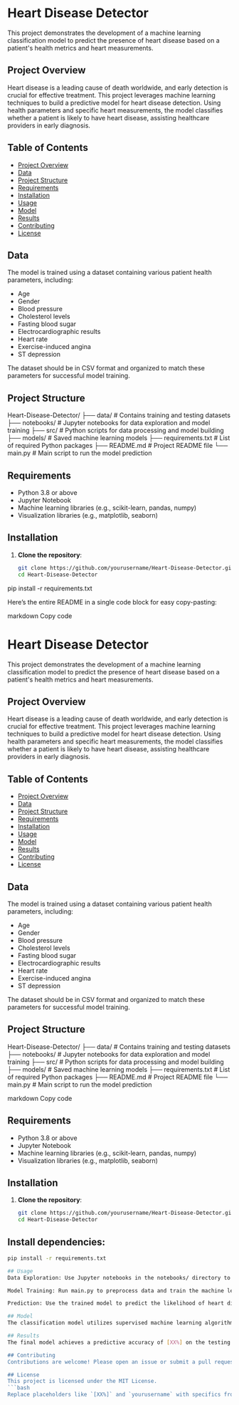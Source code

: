 # Heart Disease Detector

This project demonstrates the development of a machine learning classification model to predict the presence of heart disease based on a patient's health metrics and heart measurements.

## Project Overview

Heart disease is a leading cause of death worldwide, and early detection is crucial for effective treatment. This project leverages machine learning techniques to build a predictive model for heart disease detection. Using health parameters and specific heart measurements, the model classifies whether a patient is likely to have heart disease, assisting healthcare providers in early diagnosis.

## Table of Contents

- [Project Overview](#project-overview)
- [Data](#data)
- [Project Structure](#project-structure)
- [Requirements](#requirements)
- [Installation](#installation)
- [Usage](#usage)
- [Model](#model)
- [Results](#results)
- [Contributing](#contributing)
- [License](#license)

## Data

The model is trained using a dataset containing various patient health parameters, including:

- Age
- Gender
- Blood pressure
- Cholesterol levels
- Fasting blood sugar
- Electrocardiographic results
- Heart rate
- Exercise-induced angina
- ST depression

The dataset should be in CSV format and organized to match these parameters for successful model training.

## Project Structure

Heart-Disease-Detector/ ├── data/ # Contains training and testing datasets ├── notebooks/ # Jupyter notebooks for data exploration and model training ├── src/ # Python scripts for data processing and model building ├── models/ # Saved machine learning models ├── requirements.txt # List of required Python packages ├── README.md # Project README file └── main.py # Main script to run the model prediction


## Requirements

- Python 3.8 or above
- Jupyter Notebook
- Machine learning libraries (e.g., scikit-learn, pandas, numpy)
- Visualization libraries (e.g., matplotlib, seaborn)

## Installation

1. **Clone the repository**:
   ```bash
   git clone https://github.com/yourusername/Heart-Disease-Detector.git
   cd Heart-Disease-Detector

pip install -r requirements.txt


Here’s the entire README in a single code block for easy copy-pasting:

markdown
Copy code
# Heart Disease Detector

This project demonstrates the development of a machine learning classification model to predict the presence of heart disease based on a patient's health metrics and heart measurements.

## Project Overview

Heart disease is a leading cause of death worldwide, and early detection is crucial for effective treatment. This project leverages machine learning techniques to build a predictive model for heart disease detection. Using health parameters and specific heart measurements, the model classifies whether a patient is likely to have heart disease, assisting healthcare providers in early diagnosis.

## Table of Contents

- [Project Overview](#project-overview)
- [Data](#data)
- [Project Structure](#project-structure)
- [Requirements](#requirements)
- [Installation](#installation)
- [Usage](#usage)
- [Model](#model)
- [Results](#results)
- [Contributing](#contributing)
- [License](#license)

## Data

The model is trained using a dataset containing various patient health parameters, including:

- Age
- Gender
- Blood pressure
- Cholesterol levels
- Fasting blood sugar
- Electrocardiographic results
- Heart rate
- Exercise-induced angina
- ST depression

The dataset should be in CSV format and organized to match these parameters for successful model training.

## Project Structure

Heart-Disease-Detector/ ├── data/ # Contains training and testing datasets ├── notebooks/ # Jupyter notebooks for data exploration and model training ├── src/ # Python scripts for data processing and model building ├── models/ # Saved machine learning models ├── requirements.txt # List of required Python packages ├── README.md # Project README file └── main.py # Main script to run the model prediction

markdown
Copy code

## Requirements

- Python 3.8 or above
- Jupyter Notebook
- Machine learning libraries (e.g., scikit-learn, pandas, numpy)
- Visualization libraries (e.g., matplotlib, seaborn)

## Installation

1. **Clone the repository**:
   ```bash
   git clone https://github.com/yourusername/Heart-Disease-Detector.git
   cd Heart-Disease-Detector

## Install dependencies:
```bash
pip install -r requirements.txt

## Usage
Data Exploration: Use Jupyter notebooks in the notebooks/ directory to explore and visualize the dataset.

Model Training: Run main.py to preprocess data and train the machine learning model.

Prediction: Use the trained model to predict the likelihood of heart disease in new patient data. To test, provide input data in a similar format to the training dataset.

## Model
The classification model utilizes supervised machine learning algorithms, such as logistic regression or random forest, to achieve optimal prediction results. Model selection and hyperparameter tuning are performed to ensure accuracy.

## Results
The final model achieves a predictive accuracy of [XX%] on the testing dataset, highlighting the model's potential for real-world applications in healthcare diagnostics.

## Contributing
Contributions are welcome! Please open an issue or submit a pull request for any suggestions or improvements.

## License
This project is licensed under the MIT License.
```bash
Replace placeholders like `[XX%]` and `yourusername` with specifics from your project. This format is ready for easy insertion into a README file on GitHub.
